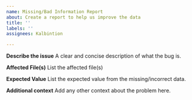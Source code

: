 ```yaml
---
name: Missing/Bad Information Report
about: Create a report to help us improve the data
title: ''
labels: ''
assignees: Kalbintion

---
```


**Describe the issue**
A clear and concise description of what the bug is.

**Affected File(s)**
List the affected file(s)

**Expected Value**
List the expected value from the missing/incorrect data.

**Additional context**
Add any other context about the problem here.
